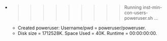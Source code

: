 * >>>>>>>>> Running inst-min-con-users-poweruser.sh ...
  * Created poweruser: Username/pwd = poweruser/poweruser.
  * Disk size = 1712528K. Space Used = 40K. Runtime = 00:00:00:00.
